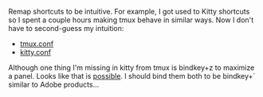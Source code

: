 Remap shortcuts to be intuitive. For example, I got used to Kitty shortcuts so I spent a couple hours making tmux behave in similar ways. Now I don't have to second-guess my intuition:

- [tmux.conf](https://github.com/chapmanjacobd/computer/blob/main/.config/tmux/tmux.conf)
- [kitty.conf](https://github.com/chapmanjacobd/computer/blob/main/.config/kitty/kitty.conf)

Although one thing I'm missing in kitty from tmux is bindkey+z to maximize a panel. Looks like that is [possible](https://github.com/kovidgoyal/kitty/issues/870). I should bind them both to be bindkey+` similar to Adobe products...
